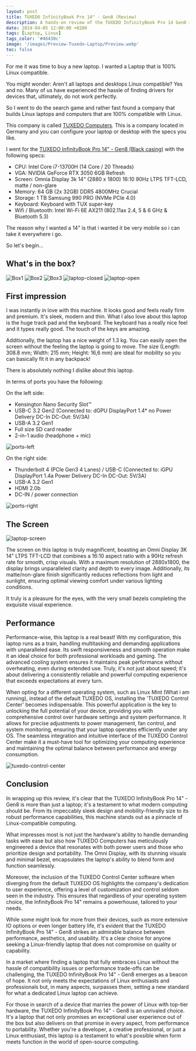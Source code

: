 ```yaml
---
layout: post
title: TUXEDO InfinityBook Pro 14" - Gen8 (Review)
description: A hands-on review of the TUXEDO InfinityBook Pro 14 Gen8 — a powerful, Linux-first ultrabook. Discover its performance, build quality, battery life, and how it stands out as a privacy-respecting, open tech-friendly laptop.
date: 2024-04-05 12:00:00 +0200
tags: [Laptop, Linux]
tags_color: '#46430c'
image: '/images/Preview-Tuxedo-Laptop/Preview.webp'
toc: false
---
```


For me it was time to buy a new laptop. I wanted a Laptop that is 100% Linux compatible.

You might wonder: Aren't all laptops and desktops Linux compatible? Yes and no. Many of us have experienced the hassle of finding drivers for devices that, ultimately, do not work perfectly.

So I went to do the search game and rather fast found a company that builds Linux laptops and computers that are 100% compatible with Linux.

This company is called <a href="https://www.tuxedocomputers.com" target="_blank">TUXEDO Computers</a>. This is a company located in Germany and you can configure your laptop or desktop with the specs you like.

I went for the <a href="https://www.tuxedocomputers.com/en/TUXEDO-InfinityBook-Pro-14-Gen8.tuxedo" target="_blank">TUXEDO InfinityBook Pro 14" - Gen8 (Black casing)</a> with the following specs:

- CPU: Intel Core i7-13700H (14 Core / 20 Threads)
- VGA: NVIDIA GeForce RTX 3050 6GB Refresh
- Screen: Omnia Display 3k 14" (2880 x 1800) 16:10 90Hz LTPS TFT-LCD, matte / non-glare
- Memory: 64 GB (2x 32GB) DDR5 4800MHz Crucial
- Storage: 1 TB Samsung 990 PRO (NVMe PCIe 4.0)
- Keyboard: Keyboard with TUX super-key
- Wifi / Bluetooth: Intel Wi-Fi 6E AX211 (802.11ax 2.4, 5 & 6 GHz & Bluetooth 5.3)

The reason why I wanted a 14" is that i wanted it be very mobile so i can take it everywhere i go.

So let's begin...

## What's in the box?

![Box1](/images/Preview-Tuxedo-Laptop/box1.webp)
![Box2](/images/Preview-Tuxedo-Laptop/box2.webp)
![Box3](/images/Preview-Tuxedo-Laptop/box3.webp)
![laptop-closed](/images/Preview-Tuxedo-Laptop/laptop-closed.webp)
![laptop-open](/images/Preview-Tuxedo-Laptop/laptop-open.webp)

## First impression

I was instantly in love with this machine. It looks good and feels really firm and premium. It's sleek, modern and thin.
What I also love about this laptop is the huge track pad and the keyboard. The keyboard has a really nice feel and it types really good. The touch of the keys are amazing.

Additionally, the laptop has a nice weight of 1.3 kg. You can easily open the screen without the feeling the laptop is going to move.
The size (Length: 308.8 mm; Width: 215 mm; Height: 16,6 mm) are ideal for mobility so you can basically fit it in any backpack!

There is absolutely nothing I dislike about this laptop.

In terms of ports you have the following:

On the left side:
- Kensington Nano Security Slot™
- USB-C 3.2 Gen2 (Connected to: dGPU DisplayPort 1.4* no Power Delivery DC-In DC-Out: 5V/3A)
- USB-A 3.2 Gen1
- Full size SD card reader
- 2-in-1 audio (headphone + mic)

![ports-left](/images/Preview-Tuxedo-Laptop/ports-left.webp)

On the right side:
- Thunderbolt 4 (PCIe Gen3 4 Lanes) / USB-C (Connected to: iGPU DisplayPort 1.4a Power Delivery DC-In  DC-Out: 5V/3A)
- USB-A 3.2 Gen1
- HDMI 2.0b
- DC-IN / power connection

![ports-right](/images/Preview-Tuxedo-Laptop/ports-right.webp)

## The Screen

![laptop-screen](/images/Preview-Tuxedo-Laptop/linux-mint.webp)

The screen on this laptop is truly magnificent, boasting an Omni Display 3K 14" LTPS TFT-LCD that combines a 16:10 aspect ratio with a 90Hz refresh rate for smooth, crisp visuals. With a maximum resolution of 2880x1800, the display brings unparalleled clarity and depth to every image. Additionally, its matte/non-glare finish significantly reduces reflections from light and sunlight, ensuring optimal viewing comfort under various lighting conditions.

It truly is a pleasure for the eyes, with the very small bezels completing the exquisite visual experience.

## Performance

Performance-wise, this laptop is a real beast! With my configuration, this laptop runs as a train, handling multitasking and demanding applications with unparalleled ease. Its swift responsiveness and smooth operation make it an ideal choice for both professional workloads and gaming. The advanced cooling system ensures it maintains peak performance without overheating, even during extended use. Truly, it's not just about speed; it's about delivering a consistently reliable and powerful computing experience that exceeds expectations at every turn.

When opting for a different operating system, such as Linux Mint (What i am running), instead of the default TUXEDO OS, installing the 'TUXEDO Control Center' becomes indispensable. This powerful application is the key to unlocking the full potential of your device, providing you with comprehensive control over hardware settings and system performance. It allows for precise adjustments to power management, fan control, and system monitoring, ensuring that your laptop operates efficiently under any OS. The seamless integration and intuitive interface of the TUXEDO Control Center make it a must-have tool for optimizing your computing experience and maintaining the optimal balance between performance and energy consumption.

![tuxedo-control-center](/images/Preview-Tuxedo-Laptop/tuxedo-control-center.webp)

## Conclusion

In wrapping up this review, it's clear that the TUXEDO InfinityBook Pro 14" - Gen8 is more than just a laptop; it's a testament to what modern computing should be. From its impeccably sleek design and mobility-friendly size to its robust performance capabilities, this machine stands out as a pinnacle of Linux-compatible computing.

What impresses most is not just the hardware's ability to handle demanding tasks with ease but also how TUXEDO Computers has meticulously engineered a device that resonates with both power users and those who prioritize design and portability. The Omni Display, with its stunning visuals and minimal bezel, encapsulates the laptop's ability to blend form and function seamlessly.

Moreover, the inclusion of the TUXEDO Control Center software when diverging from the default TUXEDO OS highlights the company's dedication to user experience, offering a level of customization and control seldom seen in the industry. This ensures that regardless of your operating system choice, the InfinityBook Pro 14" remains a powerhouse, tailored to your needs.

While some might look for more from their devices, such as more extensive IO options or even longer battery life, it's evident that the TUXEDO InfinityBook Pro 14" - Gen8 strikes an admirable balance between performance, aesthetics, and usability. It's a clear choice for anyone seeking a Linux-friendly laptop that does not compromise on quality or capability.

In a market where finding a laptop that fully embraces Linux without the hassle of compatibility issues or performance trade-offs can be challenging, the TUXEDO InfinityBook Pro 14" - Gen8 emerges as a beacon of hope. It not only meets the expectations of Linux enthusiasts and professionals but, in many aspects, surpasses them, setting a new standard for what a dedicated Linux laptop can achieve.

For those in search of a device that marries the power of Linux with top-tier hardware, the TUXEDO InfinityBook Pro 14" - Gen8 is an unrivaled choice. It's a laptop that not only promises an exceptional user experience out of the box but also delivers on that promise in every aspect, from performance to portability. Whether you're a developer, a creative professional, or just a Linux enthusiast, this laptop is a testament to what's possible when form meets function in the world of open-source computing.

